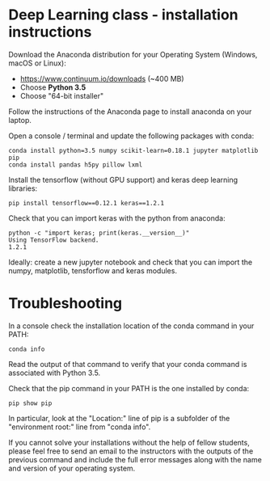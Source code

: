 # Deep Learning class - installation instructions

Download the Anaconda distribution for your Operating System
(Windows, macOS or Linux):

   - https://www.continuum.io/downloads (~400 MB)
   - Choose **Python 3.5**
   - Choose "64-bit installer"

Follow the instructions of the Anaconda page to install anaconda
on your laptop.

Open a console / terminal and update the following packages with conda:

    conda install python=3.5 numpy scikit-learn=0.18.1 jupyter matplotlib pip
    conda install pandas h5py pillow lxml

Install the tensorflow (without GPU support) and keras deep learning
libraries:

    pip install tensorflow==0.12.1 keras==1.2.1

Check that you can import keras with the python from anaconda:

    python -c "import keras; print(keras.__version__)"
    Using TensorFlow backend.
    1.2.1

Ideally: create a new jupyter notebook and check that you can import
the numpy, matplotlib, tensforflow and keras modules.


# Troubleshooting 

In a console check the installation location of the conda command in
your PATH:

    conda info

Read the output of that command to verify that your conda command is
associated with Python 3.5.


Check that the pip command in your PATH is the one installed by conda:

    pip show pip

In particular, look at the "Location:" line of pip is a subfolder
of the "environment root:" line from "conda info".

If you cannot solve your installations without the help of fellow students,
please feel free to send an email to the instructors with the outputs of the
previous command and include the full error messages along with the name and
version of your operating system.


